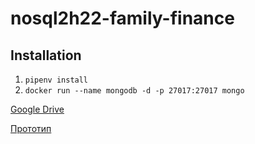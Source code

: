 # nosql2h22-family-finance

## Installation

1. ``pipenv install``
2. ``docker run --name mongodb -d -p 27017:27017 mongo``

[Google Drive](https://drive.google.com/file/d/1LHTfIKobYmAKRKhtkbI7kn4YVM7alTh6/view?usp=sharing)

[Прототип](https://drive.google.com/file/d/1krq6BRNSp5W2FPfE3ZXK0oZK4BZkYTC9/view?usp=share_link)